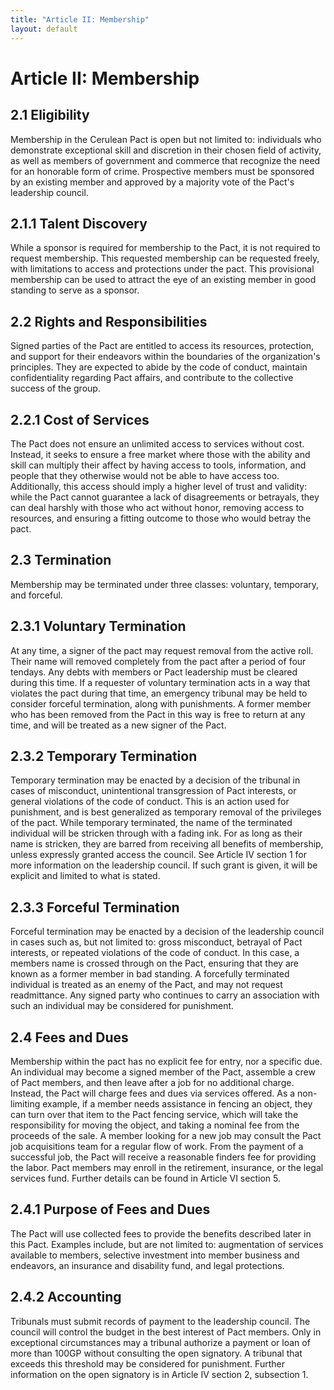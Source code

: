 ```yaml
---
title: "Article II: Membership"
layout: default
---
```


# Article II: Membership

## 2.1 Eligibility

Membership in the Cerulean Pact is open but not limited to: individuals who demonstrate exceptional skill and discretion in their chosen field of activity, as well as members of government and commerce that recognize the need for an honorable form of crime. Prospective members must be sponsored by an existing member and approved by a majority vote of the Pact's leadership council.

## 2.1.1 Talent Discovery

While a sponsor is required for membership to the Pact, it is not required to request membership. This requested membership can be requested freely, with limitations to access and protections under the pact. This provisional membership can be used to attract the eye of an existing member in good standing to serve as a sponsor.

## 2.2 Rights and Responsibilities

Signed parties of the Pact are entitled to access its resources, protection, and support for their endeavors within the boundaries of the organization's principles. They are expected to abide by the code of conduct, maintain confidentiality regarding Pact affairs, and contribute to the collective success of the group.

## 2.2.1 Cost of Services

The Pact does not ensure an unlimited access to services without cost. Instead, it seeks to ensure a free market where those with the ability and skill can multiply their affect by having access to tools, information, and people that they otherwise would not be able to have access too. Additionally, this access should imply a higher level of trust and validity: while the Pact cannot guarantee a lack of disagreements or betrayals, they can deal harshly with those who act without honor, removing access to resources, and ensuring a fitting outcome to those who would betray the pact.

## 2.3 Termination

Membership may be terminated under three classes: voluntary, temporary, and forceful.

## 2.3.1 Voluntary Termination

At any time, a signer of the pact may request removal from the active roll. Their name will removed completely from the pact after a period of four tendays. Any debts with members or Pact leadership must be cleared during this time.
If a requester of voluntary termination acts in a way that violates the pact during that time, an emergency tribunal may be held to consider forceful termination, along with punishments. A former member who has been removed from the Pact in this way is free to return at any time, and will be treated as a new signer of the Pact.

## 2.3.2 Temporary Termination

Temporary termination may be enacted by a decision of the tribunal in cases of misconduct, unintentional transgression of Pact interests, or general violations of the code of conduct. This is an action used for punishment, and is best generalized as temporary removal of the privileges of the pact. While temporary terminated, the name of the terminated individual will be stricken through with a fading ink. For as long as their name is stricken, they are barred from receiving all benefits of membership, unless expressly granted access the council. See Article IV section 1 for more information on the leadership council. If such grant is given, it will be explicit and limited to what is stated.

## 2.3.3 Forceful Termination

Forceful termination may be enacted by a decision of the leadership council in cases such as, but not limited to: gross misconduct, betrayal of Pact interests, or repeated violations of the code of conduct. In this case, a members name is crossed through on the Pact, ensuring that they are known as a former member in bad standing. A forcefully terminated individual is treated as an enemy of the Pact, and may not request readmittance. Any signed party who continues to carry an association with such an individual may be considered for punishment.

## 2.4 Fees and Dues

Membership within the pact has no explicit fee for entry, nor a specific due. An individual may become a signed member of the Pact, assemble a crew of Pact members, and then leave after a job for no additional charge. Instead, the Pact will charge fees and dues via services offered. As a non-limiting example, if a member needs assistance in fencing an object, they can turn over that item to the Pact fencing service, which will take the responsibility for moving the object, and taking a nominal fee from the proceeds of the sale. A member looking for a new job may consult the Pact job acquisitions team for a regular flow of work. From the payment of a successful job, the Pact will receive a reasonable finders fee for providing the labor. Pact members may enroll in the retirement, insurance, or the legal services fund. Further details can be found in Article VI section 5.

## 2.4.1 Purpose of Fees and Dues

The Pact will use collected fees to provide the benefits described later in this Pact. Examples include, but are not limited to: augmentation of services available to members, selective investment into member business and endeavors, an insurance and disability fund, and legal protections.

## 2.4.2 Accounting

Tribunals must submit records of payment to the leadership council. The council will control the budget in the best interest of Pact members. Only in exceptional circumstances may a tribunal authorize a payment or loan of more than 100GP without consulting the open signatory. A tribunal that exceeds this threshold may be considered for punishment. Further information on the open signatory is in Article IV section 2, subsection 1.
